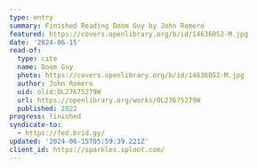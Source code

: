 ```yaml
---
type: entry
summary: Finished Reading Doom Guy by John Romero
featured: https://covers.openlibrary.org/b/id/14636052-M.jpg
date: '2024-06-15'
read-of:
  type: cite
  name: Doom Guy
  photo: https://covers.openlibrary.org/b/id/14636052-M.jpg
  author: John Romero
  uid: olid:OL27675279W
  url: https://openlibrary.org/works/OL27675279W
  published: 2022
progress: finished
syndicate-to:
  - https://fed.brid.gy/
updated: '2024-06-15T05:59:39.221Z'
client_id: https://sparkles.sploot.com/
---
```

